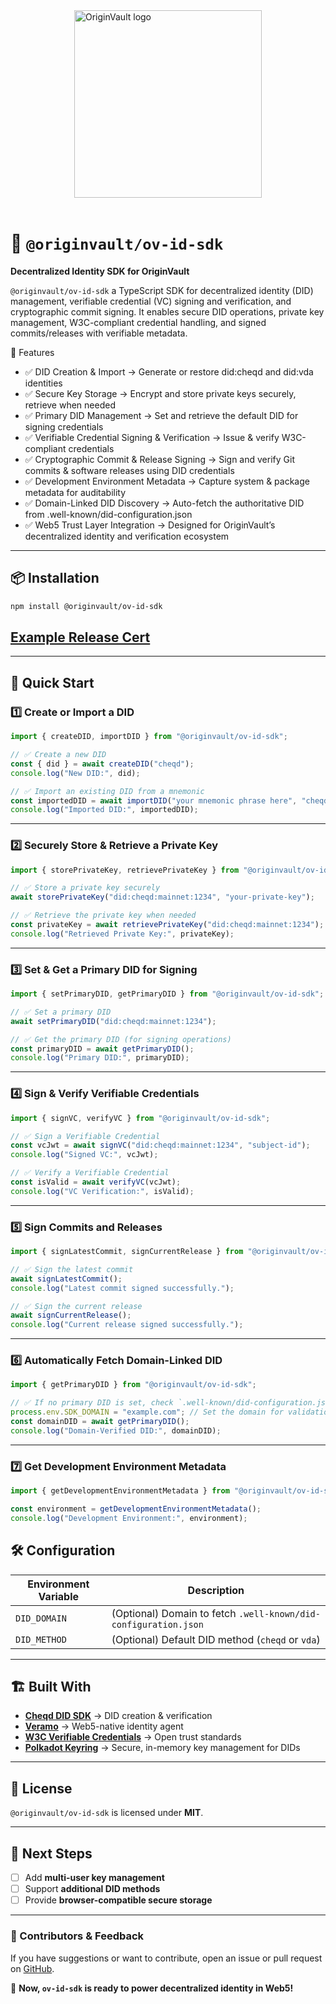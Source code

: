 <div style="width: 100%; display: flex; justify-content: center; align-items: center;">
      <img src="https://gray-objective-tiglon-784.mypinata.cloud/ipfs/Qma7EjPPPfomzEKkYcJa2ctEFPUhHaMwiojTR1wTQPg2x8" alt="OriginVault logo" width="300" height="300">
</div>
<br />

# 🚀 `@originvault/ov-id-sdk`
**Decentralized Identity SDK for OriginVault**

`@originvault/ov-id-sdk` a TypeScript SDK for decentralized identity (DID) management, verifiable credential (VC) signing and verification, and cryptographic commit signing. It enables secure DID operations, private key management, W3C-compliant credential handling, and signed commits/releases with verifiable metadata.

🔹 Features

- ✅ DID Creation & Import → Generate or restore did:cheqd and did:vda identities
- ✅ Secure Key Storage → Encrypt and store private keys securely, retrieve when needed
- ✅ Primary DID Management → Set and retrieve the default DID for signing credentials
- ✅ Verifiable Credential Signing & Verification → Issue & verify W3C-compliant credentials
- ✅ Cryptographic Commit & Release Signing → Sign and verify Git commits & software releases using DID credentials
- ✅ Development Environment Metadata → Capture system & package metadata for auditability
- ✅ Domain-Linked DID Discovery → Auto-fetch the authoritative DID from .well-known/did-configuration.json
- ✅ Web5 Trust Layer Integration → Designed for OriginVault’s decentralized identity and verification ecosystem
---

## 📦 Installation
```bash
npm install @originvault/ov-id-sdk
```

## [Example Release Cert](https://github.com/OriginVault/ov-id-sdk/blob/main/.my-certificates/@originvault/ov-id-sdk-0.0.1-alpha.23-2025-03-03T05%EF%80%BA14%EF%80%BA01.454Z.json)



---

## 🚀 Quick Start

### **1️⃣ Create or Import a DID**
```typescript
import { createDID, importDID } from "@originvault/ov-id-sdk";

// ✅ Create a new DID
const { did } = await createDID("cheqd");
console.log("New DID:", did);

// ✅ Import an existing DID from a mnemonic
const importedDID = await importDID("your mnemonic phrase here", "cheqd");
console.log("Imported DID:", importedDID);
```

---

### **2️⃣ Securely Store & Retrieve a Private Key**
```typescript
import { storePrivateKey, retrievePrivateKey } from "@originvault/ov-id-sdk";

// ✅ Store a private key securely
await storePrivateKey("did:cheqd:mainnet:1234", "your-private-key");

// ✅ Retrieve the private key when needed
const privateKey = await retrievePrivateKey("did:cheqd:mainnet:1234");
console.log("Retrieved Private Key:", privateKey);
```

---

### **3️⃣ Set & Get a Primary DID for Signing**
```typescript
import { setPrimaryDID, getPrimaryDID } from "@originvault/ov-id-sdk";

// ✅ Set a primary DID
await setPrimaryDID("did:cheqd:mainnet:1234");

// ✅ Get the primary DID (for signing operations)
const primaryDID = await getPrimaryDID();
console.log("Primary DID:", primaryDID);
```

---

### **4️⃣ Sign & Verify Verifiable Credentials**
```typescript
import { signVC, verifyVC } from "@originvault/ov-id-sdk";

// ✅ Sign a Verifiable Credential
const vcJwt = await signVC("did:cheqd:mainnet:1234", "subject-id");
console.log("Signed VC:", vcJwt);

// ✅ Verify a Verifiable Credential
const isValid = await verifyVC(vcJwt);
console.log("VC Verification:", isValid);
```

---

### **5️⃣ Sign Commits and Releases**
```typescript
import { signLatestCommit, signCurrentRelease } from "@originvault/ov-id-sdk";

// ✅ Sign the latest commit
await signLatestCommit();
console.log("Latest commit signed successfully.");

// ✅ Sign the current release
await signCurrentRelease();
console.log("Current release signed successfully.");
```

---

### **6️⃣ Automatically Fetch Domain-Linked DID**
```typescript
import { getPrimaryDID } from "@originvault/ov-id-sdk";

// ✅ If no primary DID is set, check `.well-known/did-configuration.json` on the SDK's domain
process.env.SDK_DOMAIN = "example.com"; // Set the domain for validation
const domainDID = await getPrimaryDID();
console.log("Domain-Verified DID:", domainDID);
```

---

### **7️⃣ Get Development Environment Metadata**
```typescript
import { getDevelopmentEnvironmentMetadata } from "@originvault/ov-id-sdk";

const environment = getDevelopmentEnvironmentMetadata();
console.log("Development Environment:", environment);
```

## 🛠 Configuration
| **Environment Variable** | **Description** |
|------------------|-----------------------------------------------|
| `DID_DOMAIN` | (Optional) Domain to fetch `.well-known/did-configuration.json` |
| `DID_METHOD` | (Optional) Default DID method (`cheqd` or `vda`) |

---

## 🏗 Built With
- **[Cheqd DID SDK](https://docs.cheqd.io/)** → DID creation & verification  
- **[Veramo](https://veramo.io/)** → Web5-native identity agent  
- **[W3C Verifiable Credentials](https://www.w3.org/TR/vc-data-model/)** → Open trust standards  
- **[Polkadot Keyring](https://polkadot.js.org/docs/api/start/keyring/)** → Secure, in-memory key management for DIDs

---

## 📜 License
`@originvault/ov-id-sdk` is licensed under **MIT**.

---

## 🚀 Next Steps
- [ ] Add **multi-user key management**
- [ ] Support **additional DID methods**
- [ ] Provide **browser-compatible secure storage**

---

### **🌟 Contributors & Feedback**
If you have suggestions or want to contribute, open an issue or pull request on [GitHub](https://github.com/originvault/ov-id-sdk).

🚀 **Now, `ov-id-sdk` is ready to power decentralized identity in Web5!**

